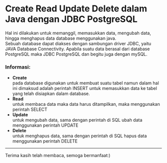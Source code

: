 # **Create Read Update Delete dalam Java dengan JDBC PostgreSQL**
Hal ini dilakukan untuk memanggil, memasukkan data, mengubah data, hingga menghapus data database menggunakan java. <br>
Sebuah database dapat diakses dengan sambungan driver JDBC, yaitu JAVA Database Connectivity. Apabila suatu data berasal dari database PostgreSQL maka JDBC PostgreSQL dan begitu juga dengan mySQL.

### **Informasi:**
* **Create** <br>
pada database digunakan untuk membuat suatu tabel namun dalam hal ini dimaksud adalah perintah INSERT untuk memasukkan data ke tabel yang telah disiapkan dalam database.
* **Read** <br>
untuk membaca data maka data harus ditampilkan, maka menggunakan perintah SELECT
* **Update** <br>
untuk mengubah data, sama dengan perintah di SQL ubah data menggunakan perintah UPDATE
* **Delete** <br>
untuk menghapus data, sama dengan perintah di SQL hapus data menggunakan perintah DELETE


***
Terima kasih telah membaca, semoga bermanfaat:)
